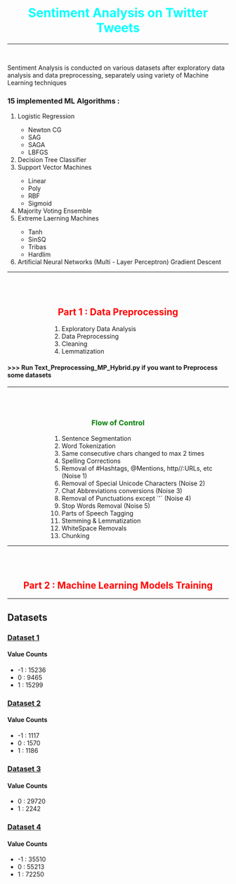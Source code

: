 <h1 align="center" style="color:cyan; font-weight:700"> Sentiment Analysis on Twitter Tweets</h1>
<hr/>
<br/>
<p>Sentiment Analysis is conducted on various datasets after exploratory data analysis and data preprocessing, separately using variety of Machine Learning techniques</p>
    <h3 style=\"font-weight:600;\">15 implemented ML Algorithms : </h3>
    <ol>
    <li>Logistic Regression</li>
    <ul>
    <li>Newton CG</li>
    <li>SAG</li>
    <li>SAGA</li>
    <li>LBFGS</li>
    </ul>
    <li>Decision Tree Classifier</li>
    <li>Support Vector Machines</li>
    <ul>
    <li>Linear</li>
    <li>Poly</li>
    <li>RBF</li>
    <li>Sigmoid</li>
    </ul>
    <li>Majority Voting Ensemble</li>
    <li>Extreme Laerning Machines</li>
    <ul>
    <li>Tanh</li>
    <li>SinSQ</li>
    <li>Tribas</li>
    <li>Hardlim</li>
    </ul>
    <li>Artificial Neural Networks (Multi - Layer Perceptron) Gradient Descent</li>
    </ol>
    <hr/>
   <br/>
<br/>
<h2 align="center" style="color:red">Part 1 : Data Preprocessing</h2>
<ol>
<li style="margin-left:100px;">Exploratory Data Analysis</li>
<li style="margin-left:100px;">Data Preprocessing</li>
<li style="margin-left:100px;">Cleaning</li>
<li style="margin-left:100px;">Lemmatization</li>
</ol>
<h4 style="font-weight:700">>>> Run Text_Preprocessing_MP_Hybrid.py if you want to Preprocess some datasets</h4>
<hr/>
<br/>
<br/>
<h3 align="center" style="color: green; font-weight: 650;">Flow of Control</h3>
<ol>
<li style="margin-left:100px;">Sentence Segmentation</li>
<li style="margin-left:100px;">Word Tokenization</li>
<li style="margin-left:100px;">Same consecutive chars changed to max 2 times</li>
<li style="margin-left:100px;">Spelling Corrections</li>
<li style="margin-left:100px;">Removal of #Hashtags, @Mentions, http//:URLs, etc (Noise 1)</li>
<li style="margin-left:100px;">Removal of Special Unicode Characters (Noise 2)</li>
<li style="margin-left:100px;">Chat Abbreviations conversions (Noise 3)</li>
<li style="margin-left:100px;">Removal of Punctuations except `'` (Noise 4)</li>
<li style="margin-left:100px;">Stop Words Removal (Noise 5)</li>
<li style="margin-left:100px;">Parts of Speech Tagging</li>
<li style="margin-left:100px;">Stemming & Lemmatization</li>
<li style="margin-left:100px;">WhiteSpace Removals</li>
<li style="margin-left:100px;">Chunking</li>
</ol>
<hr/>
<br/>
<br/>
<h2 align="center" style="color:red">Part 2 : Machine Learning Models Training</h2>
<hr/>
<h2>Datasets</h2>
    <h3><a style="font-weight:700;" href="https://data.world/crowdflower/sentiment-analysis-in-text">Dataset 1</a></h4>
    <h4>Value Counts</h4>
    <ul>
    <li>-1 : 15236</li>
    <li>0  : 9465</li>
    <li>1  : 15299</li>
    </ul>
    <h3><a style="font-weight:700;" href="https://www.kaggle.com/datasets/shashank1558/preprocessed-twitter-tweets">Dataset 2</a></h4>
    <h4>Value Counts</h4>
    <ul>
    <li>-1 : 1117</li>
    <li> 0 : 1570</li>
    <li> 1 : 1186</li>
    </ul>
    <h3><a style="font-weight:700;" href="https://www.kaggle.com/datasets/imrandude/twitter-sentiment-analysis">Dataset 3</a></h4>
    <h4>Value Counts</h4>
    <ul>
    <li>0 : 29720</li>
    <li>1 : 2242</li>
    </ul>
    <h3><a style="font-weight:700;" href="https://www.kaggle.com/datasets/saurabhshahane/twitter-sentiment-dataset">Dataset 4</a></h4>
    <h4>Value Counts</h4>
    <ul>
    <li>-1 : 35510</li>
    <li> 0 : 55213</li>
    <li> 1 : 72250</li>
    </ul>
